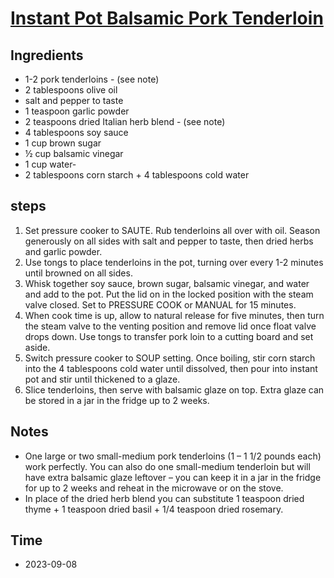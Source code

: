# [Instant Pot Balsamic Pork Tenderloin](https://www.lecremedelacrumb.com/instant-pot-balsamic-pork-tenderloin/)

## Ingredients
- 1-2 pork tenderloins - (see note)
- 2 tablespoons olive oil
- salt and pepper to taste
- 1 teaspoon garlic powder
- 2 teaspoons dried Italian herb blend - (see note)
- 4 tablespoons soy sauce
- 1 cup brown sugar
- ½ cup balsamic vinegar
- 1 cup water- 
- 2 tablespoons corn starch + 4 tablespoons cold water

## steps

1. Set pressure cooker to SAUTE. Rub tenderloins all over with oil. Season generously on all sides with salt and pepper to taste, then dried herbs and garlic powder. 
2. Use tongs to place tenderloins in the pot, turning over every 1-2 minutes until browned on all sides. 
3. Whisk together soy sauce, brown sugar, balsamic vinegar, and water and add to the pot. Put the lid on in the locked position with the steam valve closed. Set to PRESSURE COOK or MANUAL for 15 minutes. 
4. When cook time is up, allow to natural release for five minutes, then turn the steam valve to the venting position and remove lid once float valve drops down. Use tongs to transfer pork loin to a cutting board and set aside.
5. Switch pressure cooker to SOUP setting. Once boiling, stir corn starch into the 4 tablespoons cold water until dissolved, then pour into instant pot and stir until thickened to a glaze. 
6. Slice tenderloins, then serve with balsamic glaze on top. Extra glaze can be stored in a jar in the fridge up to 2 weeks. 

## Notes
- One large or two small-medium pork tenderloins (1 – 1 1/2 pounds each) work perfectly. You can also do one small-medium tenderloin but will have extra balsamic glaze leftover – you can keep it in a jar in the fridge for up to 2 weeks and reheat in the microwave or on the stove. 
- In place of the dried herb blend you can substitute 1 teaspoon dried thyme + 1 teaspoon dried basil + 1/4 teaspoon dried rosemary. 

## Time
- 2023-09-08